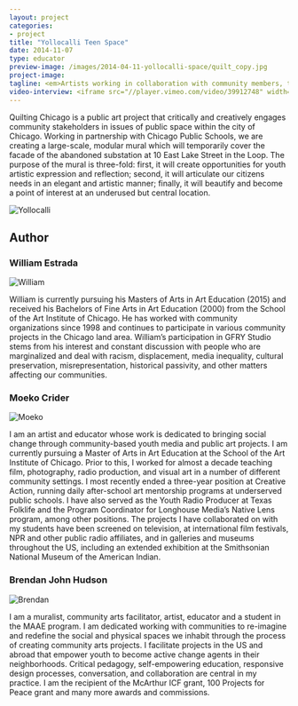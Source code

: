```yaml
---
layout: project
categories: 
- project
title: "Yollocalli Teen Space"
date: 2014-11-07
type: educator
preview-image: /images/2014-04-11-yollocalli-space/quilt_copy.jpg
project-image:
tagline: <em>Artists working in collaboration with community members, to figuratively, literally, and critically reimagine, the spaces around us.</em>
video-interview: <iframe src="//player.vimeo.com/video/39912748" width="500" height="281" frameborder="0" webkitallowfullscreen mozallowfullscreen allowfullscreen></iframe> <p class="col-md-10 col-md-offset-3"><a href="http://vimeo.com/39912748">SAIC AGC GFRY Studio mock-up test</a> from <a href="http://vimeo.com/user10322039">David Evancho</a> on <a href="https://vimeo.com">Vimeo</a>.</p>
---
```


<p class="col-md-8 col-md-offset-2"> Quilting Chicago is a public art project that critically and creatively engages community stakeholders in issues of public space within the city of Chicago.  Working in partnership with Chicago Public Schools, we are creating a large-scale, modular mural which will temporarily cover the facade of the abandoned substation at 10 East Lake Street in the Loop.  The purpose of the mural is three-fold:  first, it will create opportunities for youth artistic expression and reflection; second, it will articulate our citizens needs in an elegant and artistic manner; finally, it will beautify and become a point of interest at an underused but central location. </p>

<p class="col-md-10 col-md-offset-1"><img class="img-responsive img-thumbnail" src="/images/2014-04-11-yollocalli-space/quilt2.jpg" alt="Yollocalli"/></p>

<h2 class="col-md-10 col-md-offset-2">Author</h2>
	
<h3 class="col-md-10 col-md-offset-2">William Estrada</h3>

<p  class="col-md-2 pull-right"><img class="img-responsive img-rounded img-author" src="/images/2014-04-11-yollocalli-space/william.jpg" alt="William"/></p>

<p class="col-md-7 col-md-offset-2">
William is currently pursuing his Masters of Arts in Art Education (2015) and received his Bachelors of Fine Arts in Art Education (2000) from the School of the Art Institute of Chicago. He has worked with community organizations since 1998 and continues to participate in various community projects in the Chicago land area. William’s participation in GFRY Studio stems from his interest and constant discussion with people who are marginalized and deal with racism, displacement, media inequality, cultural preservation, misrepresentation, historical passivity, and other matters affecting our communities.</p>

<h3 class="col-md-10 col-md-offset-2">Moeko Crider</h3>

<p  class="col-md-2 pull-right"><img class="img-responsive img-rounded img-author" src="/images/2014-04-11-yollocalli-space/moeko.jpg" alt="Moeko"/></p>

<p class="col-md-7 col-md-offset-2">
I am an artist and educator whose work is dedicated to bringing social change through community-based youth media and public art projects. I am currently pursuing a Master of Arts in Art Education at the School of the Art Institute of Chicago. Prior to this, I worked for almost a decade teaching film, photography, radio production, and visual art in a number of different community settings. I most recently ended a three-year position at Creative Action, running daily after-school art mentorship programs at underserved public schools. I have also served as the Youth Radio Producer at Texas Folklife and the Program Coordinator for Longhouse Media’s Native Lens program, among other positions. The projects I have collaborated on with my students have been screened on television, at international film festivals, NPR and other public radio affiliates, and in galleries and museums throughout the US, including an extended exhibition at the Smithsonian National Museum of the American Indian.</p>
 

<h3 class="col-md-10 col-md-offset-2">Brendan John Hudson</h3>

<p  class="col-md-2 pull-right"><img class="img-responsive img-rounded img-author" src="/images/2014-04-11-yollocalli-space/brendan.jpg" alt="Brendan"/></p>

<p class="col-md-7 col-md-offset-2">
I am a muralist, community arts facilitator, artist, educator and a student in the MAAE program. I am dedicated working with communities to re-imagine and redefine the social and physical spaces we inhabit through the process of creating community arts projects. I facilitate projects in the US and abroad that empower youth to become active change agents in their neighborhoods. Critical pedagogy, self-empowering education, responsive design processes, conversation, and collaboration are central in my practice. I am the recipient of the McArthur ICF grant, 100 Projects for Peace grant and many more awards and commissions. </p>


